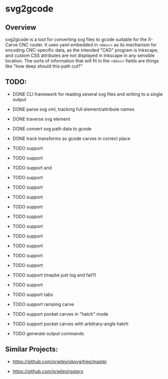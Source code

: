 # svg2gcode

## Overview

svg2gcode is a tool for converting svg files to gcode suitable for the
X-Carve CNC router. It uses yaml embedded in `<desc>` as its mechanism
for encoding CNC-specific data, as the intended "CAD" program is
Inkscape, and custom CSS attributes are not displayed in Inkscape in
any sensible location. The sorts of information that will fit in the
`<desc>` fields are things like "how deep should this path cut?"


## TODO:

* DONE CLI framework for reading several svg files and writing to a single output

* DONE parse svg xml, tracking full element/attribute names

* DONE traverse svg element

* DONE convert svg path data to gcode

* DONE track transforms so gcode carves in correct place

* TODO support <circle>


* TODO support <clipPath>

* TODO support <defs> and <use>

* TODO support <ellipse>

* TODO support <line>

* TODO support <pattern>

* TODO support <polygon>

* TODO support <polyline>

* TODO support <rect>

* TODO support <symbol>

* TODO support <text>

* TODO support <textPath>

* TODO support <tspan>

* TODO support <unknown> (maybe just log and fail?)

* TODO support <view>

* TODO support tabs

* TODO support ramping carve

* TODO support pocket carves in "hatch" mode

* TODO support pocket carves with arbitrary-angle hatch

* TODO generate output commands

## Similar Projects:

* https://github.com/srwiley/oksvg/tree/master

* https://github.com/srwiley/rasterx
